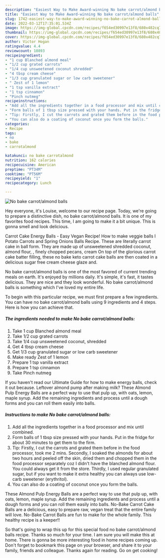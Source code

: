 ```yaml
---
description: "Easiest Way to Make Award-winning No bake carrot/almond balls"
title: "Easiest Way to Make Award-winning No bake carrot/almond balls"
slug: 1742-easiest-way-to-make-award-winning-no-bake-carrot-almond-balls
date: 2022-03-12T17:35:01.534Z
image: https://img-global.cpcdn.com/recipes/f654ed30997e13f8/680x482cq70/no-bake-carrotalmond-balls-recipe-main-photo.jpg
thumbnail: https://img-global.cpcdn.com/recipes/f654ed30997e13f8/680x482cq70/no-bake-carrotalmond-balls-recipe-main-photo.jpg
cover: https://img-global.cpcdn.com/recipes/f654ed30997e13f8/680x482cq70/no-bake-carrotalmond-balls-recipe-main-photo.jpg
author: Victor Hogan
ratingvalue: 4.4
reviewcount: 10893
recipeingredient:
- "1 cup Blanched almond meal"
- "1/2 cup grated carrots"
- "1/4 cup unsweetened coconut shredded"
- "4 tbsp cream cheese"
- "1/3 cup granulated sugar or low carb sweetener"
- " Zest of 1 lemon"
- "1 tsp vanilla extract"
- "1 tsp cinnamon"
- "Pinch nutmeg"
recipeinstructions:
- "Add all the ingredients together in a food processor and mix until combined."
- "Form balls of 1 tbsp size pressed with your hands. Put in the fridge for about 30 minutes to get them to the firm."
- "Tip: Firstly, I cut the carrots and grated them before in the food processor, took me 2 mins. Secondly, I soaked the almonds for about two hours and peeled off the skin, dried them and chopped them in the food processor separately coz I didn&#39;t have the blanched almond flour. You could always get it from the store. Thirdly, I used regular granulated sugar, but if you want to make it extra healthy you can always use low-carb sweetener (erythritol)."
- "You can also do a coating of coconut once you form the balls."
categories:
- Recipe
tags:
- no
- bake
- carrotalmond

katakunci: no bake carrotalmond 
nutrition: 162 calories
recipecuisine: American
preptime: "PT34M"
cooktime: "PT56M"
recipeyield: "1"
recipecategory: Lunch

---
```



![No bake carrot/almond balls](https://img-global.cpcdn.com/recipes/f654ed30997e13f8/680x482cq70/no-bake-carrotalmond-balls-recipe-main-photo.jpg)

Hey everyone, it's Louise, welcome to our recipe page. Today, we're going to prepare a distinctive dish, no bake carrot/almond balls. It is one of my favorites food recipes. This time, I am going to make it a bit unique. This is gonna smell and look delicious.

Carrot Cake Energy Balls - Easy Vegan Recipe! How to make veggie balls I Potato Carrots and Spring Onions Balls Recipe. These are literally carrot cake in ball form. They are made up of unsweetened shredded coconut, almond flour, , finely chopped pecans, cream On top of the glorious carrot cake batter filling, these no bake keto carrot cake balls are then coated in a delicious sugar free cream cheese glaze and.

No bake carrot/almond balls is one of the most favored of current trending meals on earth. It's enjoyed by millions daily. It's simple, it's fast, it tastes delicious. They are nice and they look wonderful. No bake carrot/almond balls is something which I've loved my entire life.


To begin with this particular recipe, we must first prepare a few ingredients. You can have no bake carrot/almond balls using 9 ingredients and 4 steps. Here is how you can achieve that.

<!--inarticleads1-->

##### The ingredients needed to make No bake carrot/almond balls:

1. Take 1 cup Blanched almond meal
1. Take 1/2 cup grated carrots
1. Take 1/4 cup unsweetened coconut, shredded
1. Get 4 tbsp cream cheese
1. Get 1/3 cup granulated sugar or low carb sweetener
1. Make ready  Zest of 1 lemon
1. Prepare 1 tsp vanilla extract
1. Prepare 1 tsp cinnamon
1. Take Pinch nutmeg


If you haven&#39;t read our Ultimate Guide for how to make energy balls, check it out because. Leftover almond pump after making milk? These Almond Pulp Energy Balls are a perfect way to use that pulp up, with oats, lemon, maple syrup. Add the remaining ingredients and process until a dough forms and you can roll them easily into balls. 

<!--inarticleads2-->

##### Instructions to make No bake carrot/almond balls:

1. Add all the ingredients together in a food processor and mix until combined.
1. Form balls of 1 tbsp size pressed with your hands. Put in the fridge for about 30 minutes to get them to the firm.
1. Tip: Firstly, I cut the carrots and grated them before in the food processor, took me 2 mins. Secondly, I soaked the almonds for about two hours and peeled off the skin, dried them and chopped them in the food processor separately coz I didn&#39;t have the blanched almond flour. You could always get it from the store. Thirdly, I used regular granulated sugar, but if you want to make it extra healthy you can always use low-carb sweetener (erythritol).
1. You can also do a coating of coconut once you form the balls.


These Almond Pulp Energy Balls are a perfect way to use that pulp up, with oats, lemon, maple syrup. Add the remaining ingredients and process until a dough forms and you can roll them easily into balls. No-Bake Carrot Cake Balls are a delicious, easy to prepare raw, vegan treat that the entire family will love. No-Bake Carrot Balls are fun to make for the whole family. This healthy recipe is a keeper!! 

So that's going to wrap this up for this special food no bake carrot/almond balls recipe. Thanks so much for your time. I am sure you will make this at home. There is gonna be more interesting food in home recipes coming up. Don't forget to bookmark this page on your browser, and share it to your family, friends and colleague. Thanks again for reading. Go on get cooking!
